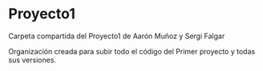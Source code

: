 # Proyecto1
Carpeta compartida del Proyecto1 de Aarón Muñoz y Sergi Falgar

Organización creada para subir todo el código del Primer proyecto y todas sus versiones.
